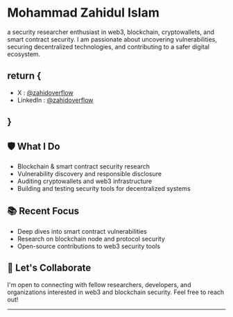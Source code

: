 # Mohammad Zahidul Islam

a security researcher enthusiast in web3, blockchain, cryptowallets, and smart contract security. I am passionate about uncovering vulnerabilities, securing decentralized technologies, and contributing to a safer digital ecosystem.

## return {
- X : [@zahidoverflow](https://x.com/zahidoverflow)
- LinkedIn  : [@zahidoverflow](https://www.linkedin.com/in/zahidoverflow/)
## }

## 🛡️ What I Do

- Blockchain & smart contract security research
- Vulnerability discovery and responsible disclosure
- Auditing cryptowallets and web3 infrastructure
- Building and testing security tools for decentralized systems

## 📚 Recent Focus

- Deep dives into smart contract vulnerabilities
- Research on blockchain node and protocol security
- Open-source contributions to web3 security tools

## 📢 Let's Collaborate

I'm open to connecting with fellow researchers, developers, and organizations interested in web3 and blockchain security. Feel free to reach out!

---
